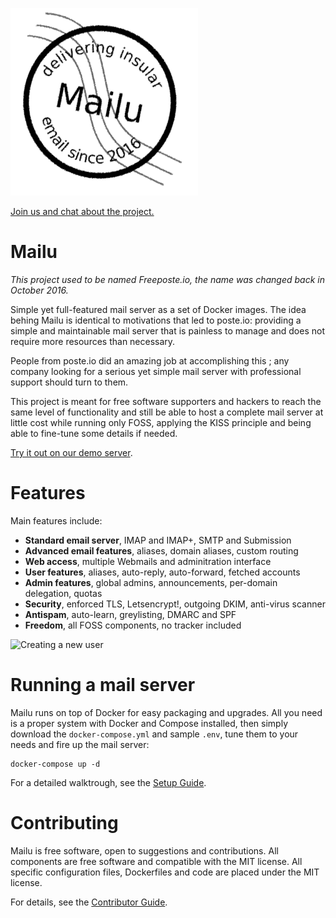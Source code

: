 ![Logo](logo.png)

[Join us and chat about the project.](https://riot.im/app/#/room/#mailu:tedomum.net)

Mailu
=====

*This project used to be named Freeposte.io, the name was changed back in
October 2016.*

Simple yet full-featured mail server as a set of Docker images.
The idea behing Mailu is identical to motivations that led to poste.io:
providing a simple and maintainable mail server that is painless to manage and
does not require more resources than necessary.

People from poste.io did an amazing job at accomplishing this ; any company
looking for a serious yet simple mail server with professional support should
turn to them.

This project is meant for free software supporters and hackers to reach the
same level of functionality and still be able to host a complete mail server
at little cost while running only FOSS, applying the KISS principle and being
able to fine-tune some details if needed.

[Try it out on our demo server](https://github.com/mailu/mailu/wiki/Demo-server).

Features
========

Main features include:

- **Standard email server**, IMAP and IMAP+, SMTP and Submission
- **Advanced email features**, aliases, domain aliases, custom routing
- **Web access**, multiple Webmails and adminitration interface
- **User features**, aliases, auto-reply, auto-forward, fetched accounts
- **Admin features**, global admins, announcements, per-domain delegation, quotas
- **Security**, enforced TLS, Letsencrypt!, outgoing DKIM, anti-virus scanner
- **Antispam**, auto-learn, greylisting, DMARC and SPF
- **Freedom**, all FOSS components, no tracker included

![Creating a new user](https://mailu.io/screenshots/create.png)

Running a mail server
=====================

Mailu runs on top of Docker for easy packaging and upgrades. All you need
is a proper system with Docker and Compose installed, then simply download
the ``docker-compose.yml`` and sample ``.env``, tune them to your needs and
fire up the mail server:

```
docker-compose up -d
```

For a detailed walktrough, see the [Setup Guide](https://github.com/mailu/mailu/wiki/Setup-Guide).

Contributing
============

Mailu is free software, open to suggestions and contributions. All
components are free software and compatible with the MIT license. All
specific configuration files, Dockerfiles and code are placed under the
MIT license.

For details, see the [Contributor Guide](https://github.com/mailu/mailu/wiki/Contributors-Guide).

